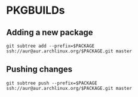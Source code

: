 # PKGBUILDs

## Adding a new package

```shell
git subtree add --prefix=$PACKAGE ssh://aur@aur.archlinux.org/$PACKAGE.git master
```

## Pushing changes

```shell
git subtree push --prefix=$PACKAGE ssh://aur@aur.archlinux.org/$PACKAGE.git master
```
